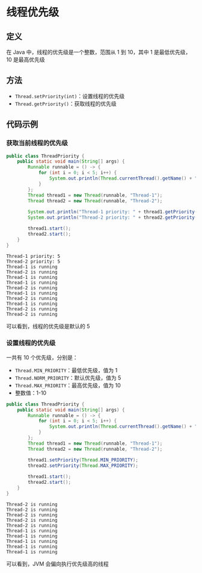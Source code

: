 # 线程优先级

## 定义

在 Java 中，线程的优先级是一个整数，范围从 1 到 10，其中 1 是最低优先级，10 是最高优先级

## 方法

- `Thread.setPriority(int)`：设置线程的优先级
- `Thread.getPriority()`：获取线程的优先级

## 代码示例

### 获取当前线程的优先级

```java
public class ThreadPriority {
    public static void main(String[] args) {
        Runnable runnable = () -> {
            for (int i = 0; i < 5; i++) {
                System.out.println(Thread.currentThread().getName() + " is running");
            }
        };
        Thread thread1 = new Thread(runnable, "Thread-1");
        Thread thread2 = new Thread(runnable, "Thread-2");
        
        System.out.println("Thread-1 priority: " + thread1.getPriority());
        System.out.println("Thread-2 priority: " + thread2.getPriority());

        thread1.start();
        thread2.start();
    }
}
```

```
Thread-1 priority: 5
Thread-2 priority: 5
Thread-1 is running
Thread-2 is running
Thread-1 is running
Thread-1 is running
Thread-2 is running
Thread-1 is running
Thread-2 is running
Thread-1 is running
Thread-2 is running
Thread-2 is running
```

可以看到，线程的优先级是默认的 5

### 设置线程的优先级

一共有 10 个优先级，分别是：
- `Thread.MIN_PRIORITY`：最低优先级，值为 1
- `Thread.NORM_PRIORITY`：默认优先级，值为 5
- `Thread.MAX_PRIORITY`：最高优先级，值为 10
- 整数值：1-10

```java
public class ThreadPriority {
    public static void main(String[] args) {
        Runnable runnable = () -> {
            for (int i = 0; i < 5; i++) {
                System.out.println(Thread.currentThread().getName() + " is running");
            }
        };
        Thread thread1 = new Thread(runnable, "Thread-1");
        Thread thread2 = new Thread(runnable, "Thread-2");

        thread1.setPriority(Thread.MIN_PRIORITY);
        thread2.setPriority(Thread.MAX_PRIORITY);
        
        thread1.start();
        thread2.start();
    }
}
```

```
Thread-2 is running
Thread-2 is running
Thread-2 is running
Thread-2 is running
Thread-2 is running
Thread-1 is running
Thread-1 is running
Thread-1 is running
Thread-1 is running
Thread-1 is running
```

可以看到，JVM 会偏向执行优先级高的线程